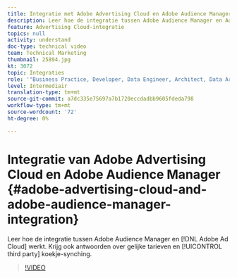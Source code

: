```yaml
---
title: Integratie met Adobe Advertising Cloud en Adobe Audience Manager
description: Leer hoe de integratie tussen Adobe Audience Manager en Adobe Ad Cloud werkt. U kunt ook antwoorden krijgen over overeenkomende snelheden en het synchroniseren van cookies van andere bedrijven.
feature: Advertising Cloud-integratie
topics: null
activity: understand
doc-type: technical video
team: Technical Marketing
thumbnail: 25894.jpg
kt: 3072
topic: Integraties
role: '"Business Practice, Developer, Data Engineer, Architect, Data Architect, Administrator, Leader"'
level: Intermediair
translation-type: tm+mt
source-git-commit: a7dc335e75697a7b1720eccdadbb9605fdeda798
workflow-type: tm+mt
source-wordcount: '72'
ht-degree: 0%

---
```



# Integratie van Adobe Advertising Cloud en Adobe Audience Manager {#adobe-advertising-cloud-and-adobe-audience-manager-integration}

Leer hoe de integratie tussen Adobe Audience Manager en [!DNL Adobe Ad Cloud] werkt. Krijg ook antwoorden over gelijke tarieven en [!UICONTROL third party] koekje-synching.

>[!VIDEO](https://video.tv.adobe.com/v/25894/?quality=12)